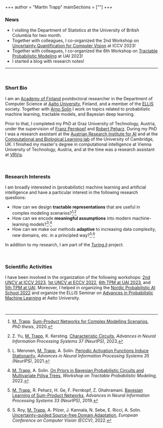 +++
author = "Martin Trapp"
mainSections = [""]
+++

### News
- I visiting the Department of Statistics at the University of British Columbia for two month.
- Together with colleagues, I co-organized the 2nd Workshop on [Uncertainty Quantification for Computer Vision](https://uncv2023.github.io/) at ICCV 2023!
- Together with colleagues, I co-organized the 6th Workshop on [Tractable Probabilistic Modeling](https://tractable-probabilistic-modeling.github.io/tpm2023/) at UAI 2023!
- I started a blog with research notes!

---

<br/>

### Short Bio
I am an [Academy of Finland](https://www.aka.fi/en/) postdoctoral researcher in the Department of Computer Science at [Aalto University](https://www.aalto.fi/en), Finland, and a member of the [ELLIS](https://ellis.eu/) society.
Together with [Arno Solin](https://users.aalto.fi/~asolin/) I work on topics related to probabilistic machine learning, tractable models, and Bayesian deep learning.

Prior to that, I completed my PhD at Graz University of Technology, Austria, under the supervision of [Franz Pernkopf](https://www.spsc.tugraz.at/people/franz-pernkopf.html) and [Robert Peharz](https://robert-peharz.github.io/). During my PhD I was a research assistant at the [Austrian Research Institute for AI](https://www.ofai.at/) and at the [Computational and Biological Learning lab](https://www.cbl-cambridge.org/) of the University of Cambridge, UK. I finished my master's degree in computational intelligence at Vienna University of Technology, Austria, and at the time was a research assistant at [VRVis](https://www.vrvis.at/).

<br/>

### Research Interests
I am broadly interested in (probabilistic) machine learning and artificial intelligence and have a particular interest in the following research questions:
- How can we design **tractable representations** that are useful in complex modeling scenarios?[^1]<sup>,</sup>[^2]
- How can we encode **meaningful assumptions** into modern machine-learning models?[^3]<sup>,</sup>[^4]
- How can we make our methods **adaptive** to increasing data complexity, new domains, etc. in a principled way?[^5]<sup>,</sup>[^6]

In addition to my research, I am part of the [Turing.jl](https://turing.ml/dev/) project.

<br/>

### Scientific Activities
I have been involved in the organization of the following workshops: [2nd UNCV at ICCV 2023](https://uncv2023.github.io/), [1st UNCV at ECCV 2022](https://uncv2022.github.io/), [6th TPM at UAI 2023](https://tractable-probabilistic-modeling.github.io/tpm2023/), and [5th TPM at UAI](https://tractable-probabilistic-modeling.github.io/tpm2022/).
Moreover, I helped in organizing the [Nordic Probabilistic AI School 2022](https://probabilistic.ai/) and organize the ELLIS Seminar on [Advances in Probabilistic Machine Learning](https://aaltoml.github.io/apml/) at Aalto University.

<br/>

[^1]: <u>M. Trapp</u>. [Sum-Product Networks for Complex Modelling Scenarios](https://diglib.tugraz.at/download.php?id=61541b71cfbb0&location=browse), <i>PhD thesis</i>, 2020.
[^2]: Z. Yu, <u>M. Trapp</u>, K. Kersting. [Characteristic Circuits](https://nips.cc/virtual/2023/poster/72798), <i>Advances in Neural Information Processing Systems 37 (NeurIPS)</i>, 2023.
[^3]: L. Meronen, <u>M. Trapp</u>, A. Solin. [Periodic Activation Functions Induce Stationarity](https://arxiv.org/abs/2110.13572), <i>Advances in Neural Information Processing Systems 35 (NeurIPS)</i>, 2021.
[^4]: <u>M. Trapp</u>, A. Solin. [On Priors in Bayesian Probabilistic Circuits and Multivariate Pólya Trees](https://openreview.net/pdf?id=9IiOHCP6VE6), <i> Workshop on Tractable Probabilistic Modeling</i>, 2022.
[^5]: <u>M. Trapp</u>, R. Peharz, H. Ge, F. Pernkopf, Z. Ghahramani. [Bayesian Learning of Sum-Product Networks](https://arxiv.org/abs/1905.10884), <i>Advances in Neural Information Processing Systems 33 (NeurIPS)</i>, 2019.
[^6]: S. Roy, <u>M. Trapp</u>, A. Pilzer, J. Kannala, N. Sebe, E. Ricci, A. Solin. [Uncertainty-guided Source-free Domain Adaptation](https://arxiv.org/abs/2208.07591), <i>European Conference on Computer Vision (ECCV)</i>, 2022.
